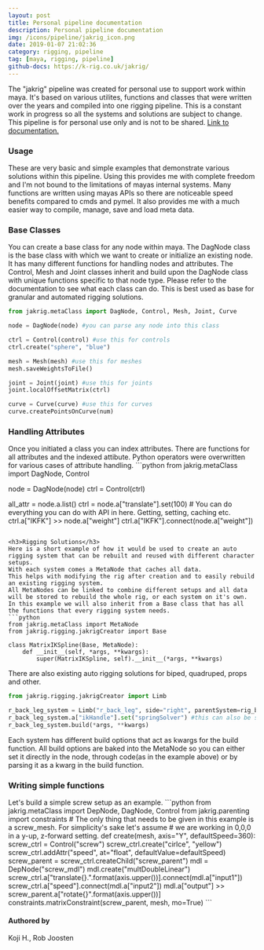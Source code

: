 ```yaml
---
layout: post
title: Personal pipeline documentation
description: Personal pipeline documentation
img: /icons/pipeline/jakrig_icon.png
date: 2019-01-07 21:02:36
category: rigging, pipeline
tag: [maya, rigging, pipeline]
github-docs: https://k-rig.co.uk/jakrig/
---
```


The "jakrig" pipeline was created for personal use to support work within maya. It's based on various utilites, functions and classes
that were written over the years and compiled into one rigging pipeline. This is a constant work in progress so all the systems and
solutions are subject to change. 
This pipeline is for personal use only and is not to be shared. 
<a href="https://k-rig.co.uk/jakrig/">Link to documentation.</a>

<h3>Usage</h3>
These are very basic and simple examples that demonstrate various solutions within this pipeline.
Using this provides me with complete freedom and I'm not bound to the limitations of mayas internal systems. 
Many functions are written using mayas APIs so there are noticeable speed benefits compared to cmds and pymel.
It also provides me with a much easier way to compile, manage, save and load meta data.

<h3>Base Classes</h3>
You can create a base class for any node within maya. The DagNode class is the base class with which we want to create or
initialize an existing node. It has many different functions for handling nodes and attributes.
The Control, Mesh and Joint classes inherit and build upon the DagNode class with unique functions specific to that node type.
Please refer to the documentation to see what each class can do. 
This is best used as base for granular and automated rigging solutions.

```python
from jakrig.metaClass import DagNode, Control, Mesh, Joint, Curve

node = DagNode(node) #you can parse any node into this class

ctrl = Control(control) #use this for controls
ctrl.create("sphere", "blue")

mesh = Mesh(mesh) #use this for meshes
mesh.saveWeightsToFile()

joint = Joint(joint) #use this for joints
joint.localOffsetMatrix(ctrl)

curve = Curve(curve) #use this for curves
curve.createPointsOnCurve(num)
```

<h3>Handling Attributes</h3>
Once you initiated a class you can index attributes. 
There are functions for all attributes and the indexed attibute.
Python operators were overwritten for various cases of attribute handling.
```python
from jakrig.metaClass import DagNode, Control

node = DagNode(node)
ctrl = Control(ctrl)

all_attr = node.a.list()
ctrl = node.a["translate"].set(100) # You can do everything you can do with API in here. Getting, setting, caching etc. 
ctrl.a["IKFK"] >> node.a["weight"]
ctrl.a["IKFK"].connect(node.a["weight"])
```

<h3>Rigging Solutions</h3>
Here is a short example of how it would be used to create an auto rigging system that can be rebuilt and reused with different character setups.
With each system comes a MetaNode that caches all data.
This helps with modifying the rig after creation and to easily rebuild an existing rigging system.
All MetaNodes can be linked to combine different setups and all data will be stored to rebuild the whole rig, or each system on it's own.
In this example we will also inherit from a Base class that has all the functions that every rigging system needs.
```python
from jakrig.metaClass import MetaNode
from jakrig.rigging.jakrigCreator import Base 

class MatrixIKSpline(Base, MetaNode):
    def __init__(self, *args, **kwargs):
        super(MatrixIKSpline, self).__init__(*args, **kwargs)
```

There are also existing auto rigging solutions for biped, quadruped, props and other.
```python
from jakrig.rigging.jakrigCreator import Limb

r_back_leg_system = Limb("r_back_leg", side="right", parentSystem=rig_base_system, attachParent=hip_system.systemDriver)
r_back_leg_system.a["ikHandle"].set("springSolver") #this can also be set manually in the MetaNode or as a kwarg in the build function
r_back_leg_system.build(*args, **kwargs)
```
Each system has different build options that act as kwargs for the build function. 
All build options are baked into the MetaNode so you can either set it directly in the node, 
through code(as in the example above) or by parsing it as a kwarg in the build function.

<h3>Writing simple functions</h3>
Let's build a simple screw setup as an example. 
```python
from jakrig.metaClass import DepNode, DagNode, Control
from jakrig.parenting import constraints
# The only thing that needs to be given in this example is a screw_mesh. For simplicity's sake let's assume
# we are working in 0,0,0 in a y-up, z-forward setting.
def create(mesh, axis="Y", defaultSpeed=360):
    screw_ctrl = Control("screw")
    screw_ctrl.create("cirlce", "yellow")
    screw_ctrl.addAttr("speed", at="float", defaultValue=defaultSpeed)
    screw_parent = screw_ctrl.createChild("screw_parent")
    mdl = DepNode("screw_mdl")
    mdl.create("multDoubleLinear")
    screw_ctrl.a["translate{}.".format(axis.upper())].connect(mdl.a["input1"])
    screw_ctrl.a["speed"].connect(mdl.a["input2"])
    mdl.a["output"] >> screw_parent.a["rotate{}".format(axis.upper())]
    constraints.matrixConstraint(screw_parent, mesh, mo=True)
```

<h4>Authored by</h4>
Koji H., Rob Joosten




